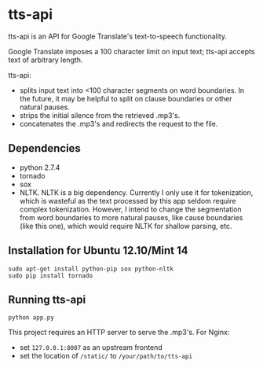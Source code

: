 tts-api
=======

tts-api is an API for Google Translate's text-to-speech functionality.

Google Translate imposes a 100 character limit on input text; tts-api accepts text of arbitrary length. 

tts-api:
* splits input text into <100 character segments on word boundaries. In the future, it may be helpful to
split on clause boundaries or other natural pauses.
* strips the initial silence from the retrieved .mp3's.
* concatenates the .mp3's and redirects the request to the file.


Dependencies
------------

* python 2.7.4
* tornado
* sox
* NLTK. NLTK is a big dependency. Currently I only use it for tokenization, which is wasteful as the text processed
by this app seldom require complex tokenization. However, I intend to change the segmentation from word boundaries to
more natural pauses, like cause boundaries (like this one), which would require NLTK for shallow parsing, etc.

Installation for Ubuntu 12.10/Mint 14
-------------------------------------

    sudo apt-get install python-pip sox python-nltk
    sudo pip install tornado


Running tts-api
---------------

    python app.py
  
This project requires an HTTP server to serve the .mp3's.
For Nginx:
* set `127.0.0.1:8007` as an upstream frontend
* set the location of `/static/` to `/your/path/to/tts-api`
